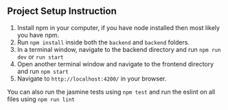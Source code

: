 ## Project Setup Instruction

1. Install npm in your computer, if you have node installed then most likely you have npm.
2. Run `npm install` inside both the `backend` and `backend` folders.
3. In a terminal window, navigate to the backend directory and run `npm run dev` or `run start`
4. Open another terminal window and navigate to the frontend directory and run `npm start`
5. Navigate to `http://localhost:4200/` in your browser.

You can also run the jasmine tests using `npm test` and run the eslint on all files using `npm run lint`
